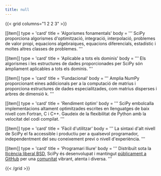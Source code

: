 ```yaml
---
title: null
---
```


{{< grid columns="1 2 2 3" >}}

[[item]]
type = 'card'
title = 'Algorismes fonamentals'
body = '''
SciPy proporciona algorismes d'optimització, integració, interpolació, problemes de valor propi, equacions algebraiques, equacions diferencials, estadístic i moltes altres classes de problemes.
'''

[[item]]
type = 'card'
title = 'Aplicable a tots els dominis'
body = '''
Els algorismes i les estructures de dades proporcionades per SciPy són àmpliament aplicables a tots els dominis.
'''

[[item]]
type = 'card'
title = 'Fundacional'
body = '''
Amplia NumPy proporcionant eines addicionals per a la computació de matrius i proporciona estructures de dades especialitzades, com matrius disperses i arbres de dimensió k.
'''

[[item]]
type = 'card'
title = 'Rendiment òptim'
body = '''
SciPy embolcalla implementacions altament optimitzades escrites en llenguatges de baix nivell com Fortran, C i C++. Gaudeix de la flexibilitat de Python amb la velocitat del codi compilat.
'''

[[item]]
type = 'card'
title = 'Fàcil d'utilitzar'
body = '''
La sintaxi d'alt nivell de SciPy el fa accessible i productiu per a qualsevol programador, independentment del seu coneixement previ o nivell d'experiència.
'''

[[item]]
type = 'card'
title = 'Programari lliure'
body = '''
Distribuït sota la [llicència liberal BSD](https://github.com/scipy/scipy/blob/main/LICENSE.txt), SciPy és desenvolupat i mantingut [públicament a GitHub](https://github.com/scipy/scipy) per una [comunitat](/community) vibrant, atenta i diversa.
'''

{{< /grid >}}
